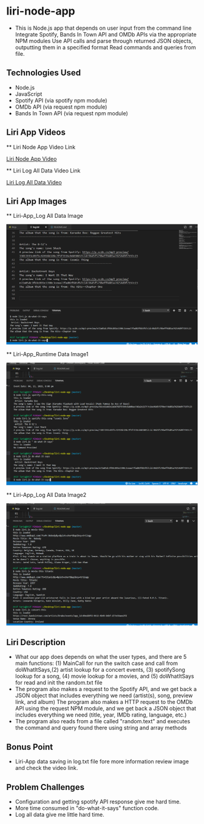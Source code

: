 # liri-node-app

*   This is Node.js app that depends on user input from the command line
Integrate Spotify, Bands In Town API and OMDb APIs via the appropriate NPM modules
Use API calls and parse through returned JSON objects, outputting them in a specified format
Read commands and queries from file.

## Technologies Used
*   Node.js
*   JavaScript
*   Spotify API (via spotify npm module)
*   OMDb API (via request npm module)
*   Bands In Town API (via request npm module)

## Liri App Videos

** Liri Node App Video Link

[Liri Node App Video](https://drive.google.com/open?id=13a-3xUq5r1ScplIsou3pSELLssAsWnLX)

** Liri Log All Data Video Link

[Liri Log All Data Video](https://drive.google.com/open?id=1OvCkyQ-5LgoM8vYTg5FM2D1gTpLrhaM9)

## Liri App Images

** Liri-App_Log All Data Image

![alt text](https://github.com/atiftariq786/liri-node-app/blob/master/assets/images/Liri_Log%20Data%20Image.png?raw=true "Liri App Log All Data Image")

** Liri-App_Runtime Data Image1

![alt text](https://github.com/atiftariq786/liri-node-app/blob/master/assets/images/Liri-App_Runtime%20Image.png?raw=true "Liri App Runtime Data Image1")

** Liri-App_Log All Data Image2

![alt text](https://github.com/atiftariq786/liri-node-app/blob/master/assets/images/Liri-App_Runtime%20Image2.png?raw=true "Liri App Log All Data Image2")

## Liri Description

*   What our app does depends on what the user types, and there are 5 main functions: (1)                  MainCall for run the switch case and call from doWhatItSays,(2) artist lookup for a concert            events, (3) spotifySong lookup for a song, (4) movie lookup for a movies, and (5)                      doWhatItSays for read and init the random.txt file
*   The program also makes a request to the Spotify API, and we get back a JSON object that                includes everything we need (artist(s), song, preview link, and album)
    The program also makes a HTTP request to the OMDb API using the request NPM module, and we get back a JSON object that includes everything we need (title, year, IMDb rating, language, etc.)
*   The program also reads from a file called "random.text" and executes the command and query             found there using string and array methods

## Bonus Point
*   Liri-App data saving in log.txt file fore more information review image and check the video link.

## Problem Challenges
*   Configuration and getting spotify API response give me hard time.
*   More time consumed in "do-what-it-says" function code.
*   Log all data give me little hard time.